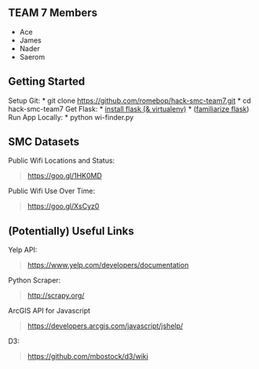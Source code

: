 ## TEAM 7 Members ##
* Ace
* James
* Nader
* Saerom

## Getting Started ##
Setup Git:
	* git clone https://github.com/romebop/hack-smc-team7.git
	* cd hack-smc-team7
Get Flask:
	* [install flask (& virtualenv)](http://flask.pocoo.org/docs/0.10/installation/)
	* ([familiarize flask](http://flask.pocoo.org/docs/0.10/quickstart/))
Run App Locally:
	* python wi-finder.py

## SMC Datasets ##
Public Wifi Locations and Status:
> https://goo.gl/1HK0MD

Public Wifi Use Over Time:
> https://goo.gl/XsCyz0

## (Potentially) Useful Links
Yelp API:
> https://www.yelp.com/developers/documentation

Python Scraper:
> http://scrapy.org/

ArcGIS API for Javascript
> https://developers.arcgis.com/javascript/jshelp/

D3:
> https://github.com/mbostock/d3/wiki